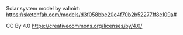 Solar system model by valmirt:
https://sketchfab.com/models/d3f058bbe20e4f70b2b52277ff8e109a#

CC By 4.0
https://creativecommons.org/licenses/by/4.0/
